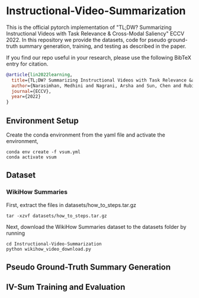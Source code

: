 # Instructional-Video-Summarization
This is the official pytorch implementation of "TL;DW? Summarizing Instructional Videos with Task Relevance &amp; Cross-Modal Saliency" ECCV 2022.
In this repository we provide the datasets, code for pseudo ground-truth summary generation, training, and testing as described in the paper. 

If you find our repo useful in your research, please use the following BibTeX entry for citation.

```BibTeX
@article{lin2022learning,
  title={TL;DW? Summarizing Instructional Videos with Task Relevance &amp; Cross-Modal Saliency},
  author={Narasimhan, Medhini and Nagrani, Arsha and Sun, Chen and Rubinstein, Michael and Darrell, Trevor and Rohrbach, Anna and Schmid, Cordelia},
  journal={ECCV},
  year={2022}
}
```

## Environment Setup

Create the conda environment from the yaml file and activate the environment,

```
conda env create -f vsum.yml
conda activate vsum
```

## Dataset

### WikiHow Summaries

First, extract the files in datasets/how_to_steps.tar.gz

```
tar -xzvf datasets/how_to_steps.tar.gz
```

Next, download the WikiHow Summaries dataset to the datasets folder by running

```
cd Instructional-Video-Summarization
python wikihow_video_download.py
```

## Pseudo Ground-Truth Summary Generation

## IV-Sum Training and Evaluation



